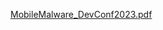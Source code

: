 [MobileMalware_DevConf2023.pdf](https://github.com/wh0isdxk/MobileSecurity/files/11593459/MobileMalware_DevConf2023.pdf)

